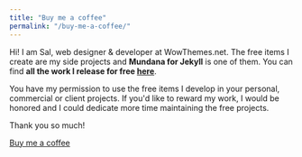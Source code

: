 ```yaml
---
title: "Buy me a coffee"
permalink: "/buy-me-a-coffee/"
---
```


Hi! I am Sal, web designer & developer at WowThemes.net. The free items I create are my side projects and **Mundana for Jekyll** is one of them. You can find **all the work I release for free [here](https://www.wowthemes.net/category/free-themes-templates/)**. 

You have my permission to use the free items I develop in your personal, commercial or client projects. If you'd like to reward my work, I would be honored and I could dedicate more time maintaining the free projects. 

Thank you so much!

<a class="btn btn-danger" href="https://www.wowthemes.net/donate/">Buy me a coffee</a>
